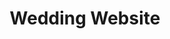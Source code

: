 ---
id: 3
layout: ../../layouts/ProjectPageLayout.astro
title: "Wedding Website"
category: "Website"
description: "A website I created for my own wedding, using vanilla HTML, CSS, and JavaScript."
iconPath: "projects/personal-website"
imagePath: "/src/assets/projects/images/project3.jpg"
imageAlt: "Jordan Sherrington wedding website"
tags: ["html", "css", "javascript"]
accentColor: "#345e83"
---